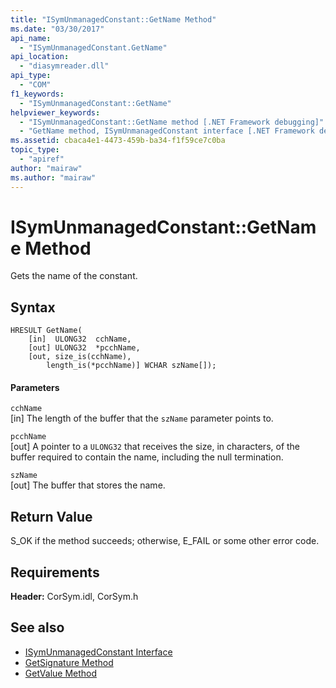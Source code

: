 ```yaml
---
title: "ISymUnmanagedConstant::GetName Method"
ms.date: "03/30/2017"
api_name: 
  - "ISymUnmanagedConstant.GetName"
api_location: 
  - "diasymreader.dll"
api_type: 
  - "COM"
f1_keywords: 
  - "ISymUnmanagedConstant::GetName"
helpviewer_keywords: 
  - "ISymUnmanagedConstant::GetName method [.NET Framework debugging]"
  - "GetName method, ISymUnmanagedConstant interface [.NET Framework debugging]"
ms.assetid: cbaca4e1-4473-459b-ba34-f1f59ce7c0ba
topic_type: 
  - "apiref"
author: "mairaw"
ms.author: "mairaw"
---
```

# ISymUnmanagedConstant::GetName Method
Gets the name of the constant.  
  
## Syntax  
  
```  
HRESULT GetName(  
    [in]  ULONG32  cchName,  
    [out] ULONG32  *pcchName,  
    [out, size_is(cchName),  
        length_is(*pcchName)] WCHAR szName[]);  
```  
  
#### Parameters  
 `cchName`  
 [in] The length of the buffer that the `szName` parameter points to.  
  
 `pcchName`  
 [out] A pointer to a `ULONG32` that receives the size, in characters, of the buffer required to contain the name, including the null termination.  
  
 `szName`  
 [out] The buffer that stores the name.  
  
## Return Value  
 S_OK if the method succeeds; otherwise, E_FAIL or some other error code.  
  
## Requirements  
 **Header:** CorSym.idl, CorSym.h  
  
## See also
- [ISymUnmanagedConstant Interface](../../../../docs/framework/unmanaged-api/diagnostics/isymunmanagedconstant-interface.md)
- [GetSignature Method](../../../../docs/framework/unmanaged-api/diagnostics/isymunmanagedconstant-getsignature-method.md)
- [GetValue Method](../../../../docs/framework/unmanaged-api/diagnostics/isymunmanagedconstant-getvalue-method.md)
